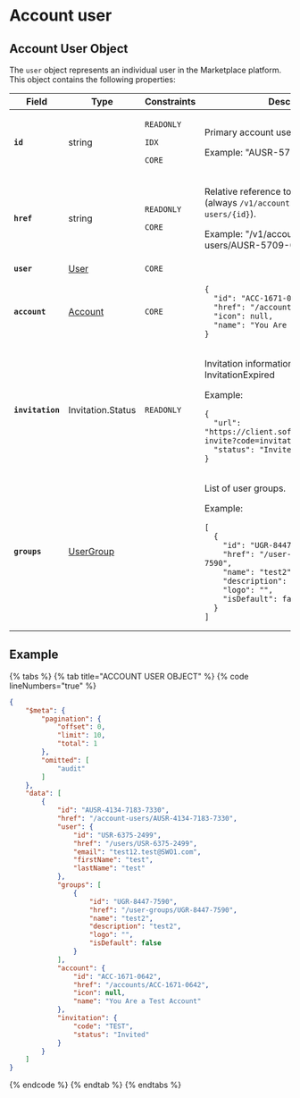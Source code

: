 # Account user

## Account User Object

The `user` object represents an individual user in the Marketplace platform. This object contains the following properties:&#x20;

<table data-full-width="false"><thead><tr><th width="179">Field</th><th width="135">Type</th><th width="185">Constraints</th><th>Description</th></tr></thead><tbody><tr><td><strong><code>id</code></strong></td><td>string</td><td><p><code>READONLY</code> </p><p><code>IDX</code></p><p><code>CORE</code></p></td><td><p>Primary account user identifier. </p><p></p><p>Example: "AUSR-5709-0422-8243"</p></td></tr><tr><td><strong><code>href</code></strong></td><td>string</td><td><p><code>READONLY</code> </p><p><code>CORE</code></p></td><td><p>Relative reference to object on API (always <code>/v1/accounts/account-users/{id}</code>). </p><p></p><p>Example: "/v1/accounts/account-users/AUSR-5709-0422-8243"</p></td></tr><tr><td><strong><code>user</code></strong></td><td><a href="../user/#user-object">User</a></td><td><code>CORE</code></td><td></td></tr><tr><td><strong><code>account</code></strong></td><td><a href="../account/#account-object">Account</a></td><td><code>CORE</code></td><td><pre class="language-json" data-overflow="wrap" data-line-numbers><code class="lang-json">{
  "id": "ACC-1671-0642",
  "href": "/accounts/ACC-1671-0642",
  "icon": null,
  "name": "You Are a Test Account"
}
</code></pre></td></tr><tr><td><strong><code>invitation</code></strong></td><td>Invitation.Status</td><td><code>READONLY</code> </td><td><p>Invitation information: Invited, Active, InvitationExpired </p><p></p><p>Example:</p><pre class="language-json" data-line-numbers><code class="lang-json">{
  "url": "https://client.softwareone.com/accept-invite?code=invitationCode",
  "status": "Invited"
}
</code></pre></td></tr><tr><td><strong><code>groups</code></strong></td><td><a href="../user-groups/#group-object">UserGroup</a></td><td></td><td><p>List of user groups. </p><p></p><p>Example: </p><pre class="language-json" data-line-numbers><code class="lang-json">[
  {
    "id": "UGR-8447-7590",
    "href": "/user-groups/UGR-8447-7590",
    "name": "test2",
    "description": "test2",
    "logo": "",
    "isDefault": false
  }
]
</code></pre></td></tr></tbody></table>

## Example

{% tabs %}
{% tab title="ACCOUNT USER OBJECT" %}
{% code lineNumbers="true" %}
```json
{
    "$meta": {
        "pagination": {
            "offset": 0,
            "limit": 10,
            "total": 1
        },
        "omitted": [
            "audit"
        ]
    },
    "data": [
        {
            "id": "AUSR-4134-7183-7330",
            "href": "/account-users/AUSR-4134-7183-7330",
            "user": {
                "id": "USR-6375-2499",
                "href": "/users/USR-6375-2499",
                "email": "test12.test@SWO1.com",
                "firstName": "test",
                "lastName": "test"
            },
            "groups": [
                {
                    "id": "UGR-8447-7590",
                    "href": "/user-groups/UGR-8447-7590",
                    "name": "test2",
                    "description": "test2",
                    "logo": "",
                    "isDefault": false
                }
            ],
            "account": {
                "id": "ACC-1671-0642",
                "href": "/accounts/ACC-1671-0642",
                "icon": null,
                "name": "You Are a Test Account"
            },
            "invitation": {
                "code": "TEST",
                "status": "Invited"
            }
        }
    ]
}
```
{% endcode %}
{% endtab %}
{% endtabs %}
